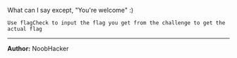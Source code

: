 What can I say except, "You're welcome" :)

`Use flagCheck to input the flag you get from the challenge to get the actual flag`

---
**Author:** NoobHacker